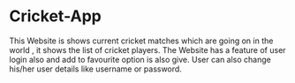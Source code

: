 # Cricket-App
This Website is shows current cricket matches which are going on in the world , it shows the list of cricket players.
The Website has a feature of user login also and add to favourite option is also give.
User can also change his/her user details like username or password.
